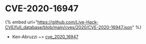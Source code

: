 # CVE-2020-16947
{% embed url="https://github.com/Live-Hack-CVE/full_database/blob/main/cves/2020/CVE-2020-16947.json" %}

* Ken-Abruzzi ~> [cve_2020_16947](https://www.alice-snow.ru/2020/database/cve-2020-16947/cve_2020_16947-ken-abruzzi)